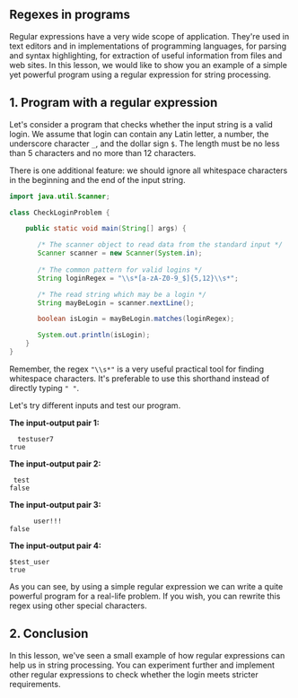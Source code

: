 ## Regexes in programs

Regular expressions have a very wide scope of application. They're used in text editors and in implementations of programming languages, for parsing and syntax highlighting, for extraction of useful information from files and web sites. In this lesson, we would like to show you an example of a simple yet powerful program using a regular expression for string processing.

## 1. Program with a regular expression

Let's consider a program that checks whether the input string is a valid login. We assume that login can contain any Latin letter, a number, the underscore character `_`, and the dollar sign `$`. The length must be no less than 5 characters and no more than 12 characters.

There is one additional feature: we should ignore all whitespace characters in the beginning and the end of the input string.

```java
import java.util.Scanner;

class CheckLoginProblem {

    public static void main(String[] args) {

       /* The scanner object to read data from the standard input */
       Scanner scanner = new Scanner(System.in);
       
       /* The common pattern for valid logins */
       String loginRegex = "\\s*[a-zA-Z0-9_$]{5,12}\\s*";

       /* The read string which may be a login */
       String mayBeLogin = scanner.nextLine();

       boolean isLogin = mayBeLogin.matches(loginRegex);

       System.out.println(isLogin);
    }
}
```

Remember, the regex `"\\s*"` is a very useful practical tool for finding whitespace characters. It's preferable to use this shorthand instead of directly typing `" "`.

Let's try different inputs and test our program.

**The input-output pair 1:**
```
  testuser7
true
```
**The input-output pair 2:**
```
 test  
false
```
**The input-output pair 3:**
```
      user!!!
false
```
**The input-output pair 4:**
```
$test_user
true
```

As you can see, by using a simple regular expression we can write a quite powerful program for a real-life problem. If you wish, you can rewrite this regex using other special characters.

## 2. Conclusion

In this lesson, we've seen a small example of how regular expressions can help us in string processing. You can experiment further and implement other regular expressions to check whether the login meets stricter requirements.
